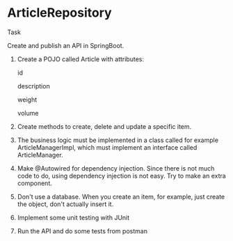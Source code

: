 # ArticleRepository
Task

Create and publish an API in SpringBoot.



1. Create a POJO called Article with attributes:

   id

   description

   weight

   volume

2. Create methods to create, delete and update a specific item.



3. The business logic must be implemented in a class called for example ArticleManagerImpl, which must implement an interface called ArticleManager.



4. Make @Autowired for dependency injection. Since there is not much code to do, using dependency injection is not easy. Try to make an extra component.



5. Don't use a database. When you create an item, for example, just create the object, don't actually insert it.



6. Implement some unit testing with JUnit



7. Run the API and do some tests from postman
